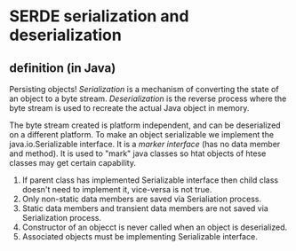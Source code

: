 # SERDE serialization and deserialization
## definition (in Java)
Persisting objects!
*Serialization* is a mechanism of converting the state of an object to a byte stream.
*Deserialization* is the reverse process where the byte stream is used to recreate the actual Java object in memory.

The byte stream created is platform independent, and can be deserialized on a different platform. 
To make an object serializable we implement the java.io.Serializable interface. It is a *marker interface* (has no data member and method). It is used to "mark" java classes so htat objects of htese classes may get certain capability. 

1. If parent class has implemented Serializable interface then child class doesn't need to implement it, vice-versa is not true.
2. Only non-static data members are saved via Serialiation process.
3. Static data members and transient data members are not saved via Serialization process. 
4. Constructor of an objecct is never called when an object is deserialized.
5. Associated objects must be implementing Serializable interface.